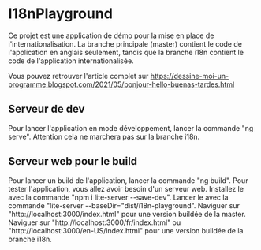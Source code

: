 # I18nPlayground

Ce projet est une application de démo pour la mise en place de l'internationalisation. La branche principale (master) contient le code de l'application en anglais seulement, tandis que la branche i18n contient le code de l'application internationalisée.

Vous pouvez retrouver l'article complet sur https://dessine-moi-un-programme.blogspot.com/2021/05/bonjour-hello-buenas-tardes.html

## Serveur de dev

Pour lancer l'application en mode développement, lancer la commande "ng serve". Attention cela ne marchera pas sur la branche i18n.

## Serveur web pour le build

Pour lancer un build de l'application, lancer la commande "ng build".
Pour tester l'application, vous allez avoir besoin d'un serveur web. Installez le avec la commande "npm i lite-server --save-dev".
Lancer le avec la commande "lite-server --baseDir="dist/i18n-playground".
Naviguer sur "http://localhost:3000/index.html" pour une version buildée de la master.
Naviguer sur "http://localhost:3000/fr/index.html" ou "http://localhost:3000/en-US/index.html" pour une version buildée de la branche i18n.
